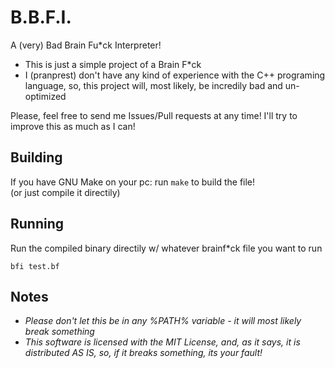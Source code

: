 # B.B.F.I.
A (very) Bad Brain Fu*ck Interpreter!
- This is just a simple project of a Brain F*ck
- I (pranprest) don't have any kind of experience with the C++ programing language, so, this project will, most likely, be incredily bad and un-optimized

Please, feel free to send me Issues/Pull requests at any time! I'll try to improve this as much as I can!

## Building
If you have GNU Make on your pc:
run ```make``` to build the file!  
(or just compile it directily)

## Running
Run the compiled binary directily w/ whatever brainf*ck file you want to run

```bfi test.bf```

## Notes

- *Please don't let this be in any %PATH% variable - it will most likely break something*
- *This software is licensed with the MIT License, and, as it says, it is distributed AS IS, so, if it breaks something, its your fault!*